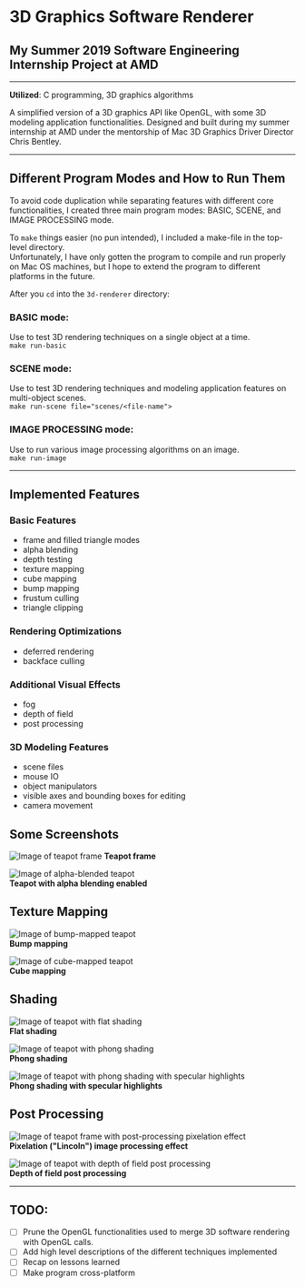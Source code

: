 # 3D Graphics Software Renderer
## My Summer 2019 Software Engineering Internship Project at AMD

---

**Utilized**: C programming, 3D graphics algorithms

A simplified version of a 3D graphics API like OpenGL, with some 3D modeling application functionalities. Designed and built during my summer internship at AMD under the mentorship of Mac 3D Graphics Driver Director Chris Bentley.

---

## Different Program Modes and How to Run Them
To avoid code duplication while separating features with different core functionalities, I created three main program modes: BASIC, SCENE, and IMAGE PROCESSING mode.

To `make` things easier (no pun intended), I included a make-file in the top-level directory.<br />
Unfortunately, I have only gotten the program to compile and run properly on Mac OS machines, but I hope to extend the program to different platforms in the future.

After you `cd` into the `3d-renderer` directory:

### BASIC mode:
Use to test 3D rendering techniques on a single object at a time.<br />
`make run-basic` 

### SCENE mode:
Use to test 3D rendering techniques and modeling application features on multi-object scenes.<br />
`make run-scene file="scenes/<file-name">` 

### IMAGE PROCESSING mode:
Use to run various image processing algorithms on an image.<br />
`make run-image` 

---

## Implemented Features
### Basic Features
* frame and filled triangle modes
* alpha blending
* depth testing
* texture mapping
* cube mapping
* bump mapping
* frustum culling
* triangle clipping

### Rendering Optimizations
* deferred rendering
* backface culling

### Additional Visual Effects
* fog
* depth of field
* post processing

### 3D Modeling Features
* scene files
* mouse IO
* object manipulators
* visible axes and bounding boxes for editing
* camera movement 

## Some Screenshots
![Image of teapot frame](assets/teapot_frame.png)
**Teapot frame** 

![Image of alpha-blended teapot](assets/teapot_alpha_blend.png) <br />
**Teapot with alpha blending enabled**

## Texture Mapping
![Image of bump-mapped teapot](assets/teapot_bump_map.png)<br />
**Bump mapping**

![Image of cube-mapped teapot](assets/teapot_cube_map.png)<br />
**Cube mapping**

## Shading
![Image of teapot with flat shading](assets/teapot_flat.png)<br />
**Flat shading**

![Image of teapot with phong shading](assets/teapot_phong.png)<br />
**Phong shading**

![Image of teapot with phong shading with specular highlights](assets/teapot_specular_phong.png)<br />
**Phong shading with specular highlights**

## Post Processing
![Image of teapot frame with post-processing pixelation effect](assets/teapot_post_processing.png)<br />
**Pixelation ("Lincoln") image processing effect**

![Image of teapot with depth of field post processing](assets/teapot_dof.png)<br />
**Depth of field post processing**

---

## TODO:
- [ ] Prune the OpenGL functionalities used to merge 3D software rendering with OpenGL calls.
- [ ] Add high level descriptions of the different techniques implemented
- [ ] Recap on lessons learned
- [ ] Make program cross-platform

